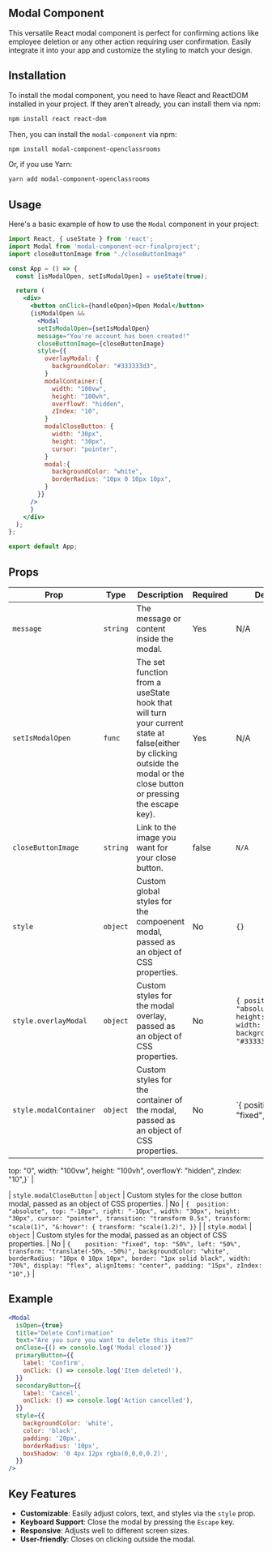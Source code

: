 ## Modal Component

This versatile React modal component is perfect for confirming actions like employee deletion or any other action requiring user confirmation. Easily integrate it into your app and customize the styling to match your design.

## Installation

To install the modal component, you need to have React and ReactDOM installed in your project. If they aren't already, you can install them via npm:

```bash
npm install react react-dom
```

Then, you can install the `modal-component` via npm:

```bash
npm install modal-component-openclassrooms
```

Or, if you use Yarn:

```bash
yarn add modal-component-openclassrooms
```

## Usage

Here's a basic example of how to use the `Modal` component in your project:

```jsx
import React, { useState } from 'react';
import Modal from 'modal-component-ocr-finalproject';
import closeButtonImage from "./closeButtonImage"

const App = () => {
  const [isModalOpen, setIsModalOpen] = useState(true);

  return (
    <div>
      <button onClick={handleOpen}>Open Modal</button>
      {isModalOpen &&
        <Modal
        setIsModalOpen={setIsModalOpen}
        message="You're account has been created!"
        closeButtonImage={closeButtonImage}
        style={{
          overlayModal: {
            backgroundColor: "#333333d3",
          }
          modalContainer:{
            width: "100vw",
            height: "100vh",
            overflowY: "hidden",
            zIndex: "10",
          }
          modalCloseButton: {
            width: "30px",
            height: "30px",
            cursor: "pointer",
          }
          modal:{
            backgroundColor: "white",
            borderRadius: "10px 0 10px 10px",
          }
        }}
      />
      }
    </div>
  );
};

export default App;
```

## Props

| Prop                 | Type     | Description                                                                                                                                                            | Required | Default                  |
| -------------------- | -------- | ---------------------------------------------------------------------------------------------------------------------------------------------------------------------- | -------- | ------------------------ |
| `message`            | `string` | The message or content inside the modal.                                                                                                                               | Yes      | N/A                      |
| `setIsModalOpen`     | `func`   | The set function from a useState hook that will turn your current state at false(either by clicking outside the modal or the close button or pressing the escape key). | Yes      | N/A                      |
| `closeButtonImage`   | `string` | Link to the image you want for your close button.                                                                                                                      | false    | `N/A`                    |
| `style`              | `object` | Custom global styles for the compoenent modal, passed as an object of CSS properties.                                                                                  | No       | `{}`                     |
| `style.overlayModal` | `object` | Custom styles for the modal overlay, passed as an object of CSS properties.                                                                                            | No       | `{ position: "absolute", height: "100%", width: "100%", backgroundColor: "#333333d3",}`    |
| `style.modalContainer` | `object` | Custom styles for the container of the modal, passed as an object of CSS properties. | No | `{ position: "fixed",
  top: "0",
  width: "100vw",
  height: "100vh",
  overflowY: "hidden",
  zIndex: "10",}` |

| `style.modalCloseButton` | `object` | Custom styles for the close button modal, passed as an object of CSS properties. | No | `{  position: "absolute",
    top: "-10px",
    right: "-10px",
    width: "30px",
    height: "30px",
    cursor: "pointer",
    transition: "transform 0.5s",
    transform: "scale(1)",
    "&:hover": {
      transform: "scale(1.2)",
    }}` |
| `style.modal` | `object` | Custom styles for the modal, passed as an object of CSS properties. | No | `{    position: "fixed",
    top: "50%",
    left: "50%",
    transform: "translate(-50%, -50%)",
    backgroundColor: "white",
    borderRadius: "10px 0 10px 10px",
    border: "1px solid black",
    width: "70%",
    display: "flex",
    alignItems: "center",
    padding: "15px",
    zIndex: "10",}` |

## Example

```jsx
<Modal
  isOpen={true}
  title="Delete Confirmation"
  text="Are you sure you want to delete this item?"
  onClose={() => console.log('Modal closed')}
  primaryButton={{
    label: 'Confirm',
    onClick: () => console.log('Item deleted!'),
  }}
  secondaryButton={{
    label: 'Cancel',
    onClick: () => console.log('Action cancelled'),
  }}
  style={{
    backgroundColor: 'white',
    color: 'black',
    padding: '20px',
    borderRadius: '10px',
    boxShadow: '0 4px 12px rgba(0,0,0,0.2)',
  }}
/>
```

## Key Features

- **Customizable**: Easily adjust colors, text, and styles via the `style` prop.
- **Keyboard Support**: Close the modal by pressing the `Escape` key.
- **Responsive**: Adjusts well to different screen sizes.
- **User-friendly**: Closes on clicking outside the modal.
